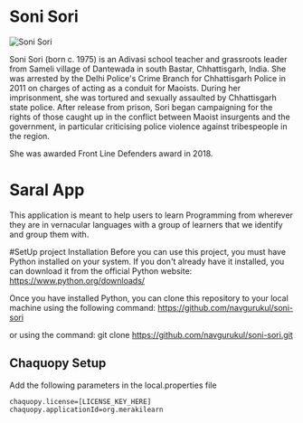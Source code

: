 # Soni Sori

![Soni Sori](soni-sori.jpg)

Soni Sori (born c. 1975) is an Adivasi school teacher and grassroots leader from Sameli village of Dantewada in south Bastar, Chhattisgarh, India. She was arrested by the Delhi Police's Crime Branch for Chhattisgarh Police in 2011 on charges of acting as a conduit for Maoists. During her imprisonment, she was tortured and sexually assaulted by Chhattisgarh state police. After release from prison, Sori began campaigning for the rights of those caught up in the conflict between Maoist insurgents and the government, in particular criticising police violence against tribespeople in the region.

She was awarded Front Line Defenders award in 2018.

# Saral App
This application is meant to help users to learn Programming from wherever they are in vernacular languages with a group of learners that we identify and group them with.

#SetUp project 
Installation
Before you can use this project, you must have Python installed on your system.
If you don't already have it installed, you can download it from the official Python website: https://www.python.org/downloads/

Once you have installed Python, you can clone this repository to your local machine using the following command: https://github.com/navgurukul/soni-sori

or using the command: git clone https://github.com/navgurukul/soni-sori.git

## Chaquopy Setup
Add the following parameters in the local.properties file
``` 
chaquopy.license=[LICENSE_KEY_HERE]
chaquopy.applicationId=org.merakilearn
```
